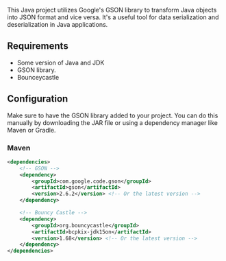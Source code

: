 This Java project utilizes Google's GSON library to transform Java objects into JSON format and vice versa. It's a useful tool for data serialization and deserialization in Java applications.

## Requirements
- Some version of Java and JDK
- GSON library.
- Bounceycastle

## Configuration
Make sure to have the GSON library added to your project. You can do this manually by downloading the JAR file or using a dependency manager like Maven or Gradle.

### Maven
```xml
<dependencies>
    <!-- GSON -->
    <dependency>
        <groupId>com.google.code.gson</groupId>
        <artifactId>gson</artifactId>
        <version>2.6.2</version> <!-- Or the latest version -->
    </dependency>

    <!-- Bouncy Castle -->
    <dependency>
        <groupId>org.bouncycastle</groupId>
        <artifactId>bcpkix-jdk15on</artifactId>
        <version>1.68</version> <!-- Or the latest version -->
    </dependency>
</dependencies>
```